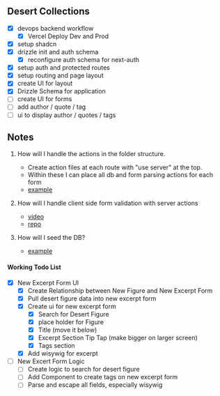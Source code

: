 ## Desert Collections

- [x] devops backend workflow
  - [x] Vercel Deploy Dev and Prod
- [x] setup shadcn
- [x] drizzle init and auth schema
  - [x] reconfigure auth schema for next-auth
- [x] setup auth and protected routes
- [x] setup routing and page layout
- [x] create UI for layout
- [x] Drizzle Schema for application
- [ ] create UI for forms
- [ ] add author / quote / tag
- [ ] ui to display author / quotes / tags

## Notes

1. How will I handle the actions in the folder structure.

   - Create action files at each route with "use server" at the top.
   - Within these I can place all db and form parsing actions for each form
   - [example](https://whateverittech.medium.com/handle-form-on-nextjs-14-using-server-action-and-drizzle-orm-de9c23826592)

2. How will I handle client side form validation with server actions

   - [video](https://youtu.be/VLk45JBe8L8?si=b4tA9oXNkrxDuW9M)
   - [repo](https://github.com/ProNextJS/forms-management-yt)

3. How will I seed the DB?
   - [example](https://dev.to/anasrin/seeding-database-with-drizzle-orm-fga)

#### Working Todo List

- [x] New Excerpt Form UI
  - [x] Create Relationship between New Figure and New Excerpt Form
  - [x] Pull desert figure data into new excerpt form
  - [x] Create ui for new excerpt form
    - [x] Search for Desert Figure
    - [x] place holder for Figure
    - [x] Title (move it below)
    - [x] Excerpt Section Tip Tap (make bigger on larger screen)
    - [x] Tags section
  - [x] Add wisywig for excerpt
- [ ] New Excert Form Logic
  - [ ] Create logic to search for desert figure
  - [ ] Add Component to create tags on new excerpt form
  - [ ] Parse and escape all fields, especially wisywig
